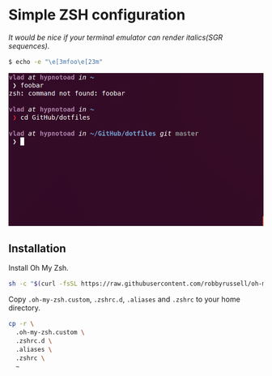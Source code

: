 # Simple ZSH configuration

*It would be nice if your terminal emulator can render italics(SGR sequences).*

```sh
$ echo -e "\e[3mfoo\e[23m"
```

![Terminal screenshot](term.png)


## Installation

Install Oh My Zsh.

```sh
sh -c "$(curl -fsSL https://raw.githubusercontent.com/robbyrussell/oh-my-zsh/master/tools/install.sh)"
```

Copy `.oh-my-zsh.custom`, `.zshrc.d`, `.aliases` and `.zshrc` to your home directory.

```sh
cp -r \
  .oh-my-zsh.custom \
  .zshrc.d \
  .aliases \
  .zshrc \
  ~
```
